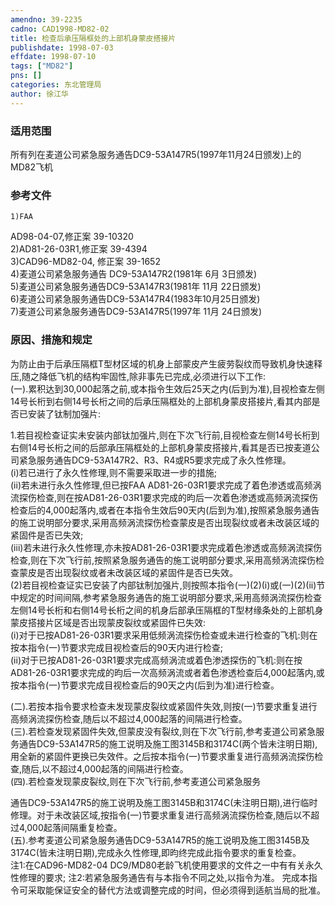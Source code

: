 ```yaml
---
amendno: 39-2235  
cadno: CAD1998-MD82-02  
title: 检查后承压隔框处的上部机身蒙皮搭接片  
publishdate: 1998-07-03  
effdate: 1998-07-10  
tags: ["MD82"]  
pns: []  
categories: 东北管理局  
author: 徐江华  
---
```

  
### 适用范围  
所有列在麦道公司紧急服务通告DC9-53A147R5(1997年11月24日颁发)上的MD82飞机  
  
<!--more-->  
### 参考文件  
    1)FAA  
AD98-04-07,修正案 39-10320  
2)AD81-26-03R1,修正案 39-4394  
3)CAD96-MD82-04, 修正案 39-1652  
    4)麦道公司紧急服务通告 DC9-53A147R2(1981年 6月 3日颁发)  
    5)麦道公司紧急服务通告DC9-53A147R3(1981年 11月 22日颁发)  
    6)麦道公司紧急服务通告DC9-53A147R4(1983年10月25日颁发)  
    7)麦道公司紧急服务通告DC9-53A147R5(1997年 11月 24日颁发)  
  
### 原因、措施和规定  
为防止由于后承压隔框T型材区域的机身上部蒙皮产生疲劳裂纹而导致机身快速释压,随之降低飞机的结构牢固性,除非事先已完成,必须进行以下工作:  
 (一).累积达到30,000起落之前,或本指令生效后25天之内(后到为准),目视检查左侧14号长桁到右侧14号长桁之间的后承压隔框处的上部机身蒙皮搭接片,看其内部是否已安装了钛制加强片:  
  
 1.若目视检查证实未安装内部钛加强片,则在下次飞行前,目视检查左侧14号长桁到右侧14号长桁之间的后部承压隔框处的上部机身蒙皮搭接片,看其是否已按麦道公司紧急服务通告DC9-53A147R2、R3、R4或R5要求完成了永久性修理。  
 (i)若已进行了永久性修理,则不需要采取进一步的措施;  
(ii)若未进行永久性修理,但已按FAA AD81-26-03R1要求完成了着色渗透或高频涡流探伤检查,则在按AD81-26-03R1要求完成的昀后一次着色渗透或高频涡流探伤检查后的4,000起落内,或者在本指令生效后90天内(后到为准),按照紧急服务通告的施工说明部分要求,采用高频涡流探伤检查蒙皮是否出现裂纹或者未改装区域的紧固件是否已失效;  
 (iii)若未进行永久性修理,亦未按AD81-26-03R1要求完成着色渗透或高频涡流探伤检查,则在下次飞行前,按照紧急服务通告的施工说明部分要求,采用高频涡流探伤检查蒙皮是否出现裂纹或者未改装区域的紧固件是否已失效。  
 (2)若目视检查证实已安装了内部钛制加强片,则按照本指令(一)(2)(i)或(一)(2)(ii)节中规定的时间间隔,参考紧急服务通告的施工说明部分要求,采用高频涡流探伤检查左侧14号长桁和右侧14号长桁之间的机身后部承压隔框的T型材缘条处的上部机身蒙皮搭接片区域是否出现蒙皮裂纹或紧固件已失效:  
 (i)对于已按AD81-26-03R1要求采用低频涡流探伤检查或未进行检查的飞机:则在按本指令(一)节要求完成目视检查后的90天内进行检查;  
(ii)对于已按AD81-26-03R1要求完成高频涡流或着色渗透探伤的飞机:则在按AD81-26-03R1要求完成的昀后一次高频涡流或者着色渗透检查后4,000起落内,或按本指令(一)节要求完成目视检查后的90天之内(后到为准)进行检查。  
  
(二).若按本指令要求检查未发现蒙皮裂纹或紧固件失效,则按(一)节要求重复进行高频涡流探伤检查,随后以不超过4,000起落的间隔进行检查。  
 (三).若检查发现紧固件失效,但蒙皮没有裂纹,则在下次飞行前,参考麦道公司紧急服务通告DC9-53A147R5的施工说明及施工图3145B和3174C(两个皆未注明日期),用全新的紧固件更换已失效件。之后按本指令(一)节要求重复进行高频涡流探伤检查,随后,以不超过4,000起落的间隔进行检查。  
 (四).若检查发现蒙皮裂纹,则在下次飞行前,参考麦道公司紧急服务  
  
通告DC9-53A147R5的施工说明及施工图3145B和3174C(未注明日期),进行临时修理。对于未改装区域,按指令(一)节要求重复进行高频涡流探伤检查,随后以不超过4,000起落间隔重复检查。  
 (五).参考麦道公司紧急服务通告DC9-53A147R5的施工说明及施工图3145B及3174C(皆未注明日期),完成永久性修理,即昀终完成此指令要求的重复检查。  
 注1:在CAD96-MD82-04 DC9/MD80老龄飞机使用要求的文件之一中有有关永久性修理的要求;  注2:若紧急服务通告有与本指令不同之处,以指令为准。     完成本指令可采取能保证安全的替代方法或调整完成的时间，但必须得到适航当局的批准。  
